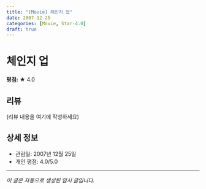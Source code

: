 ```yaml
---
title: "[Movie] 체인지 업"
date: 2007-12-25
categories: [Movie, Star-4.0]
draft: true
---
```


# 체인지 업

**평점:** ★ 4.0

## 리뷰

(리뷰 내용을 여기에 작성하세요)

## 상세 정보

- 관람일: 2007년 12월 25일
- 개인 평점: 4.0/5.0

---

*이 글은 자동으로 생성된 임시 글입니다.*
